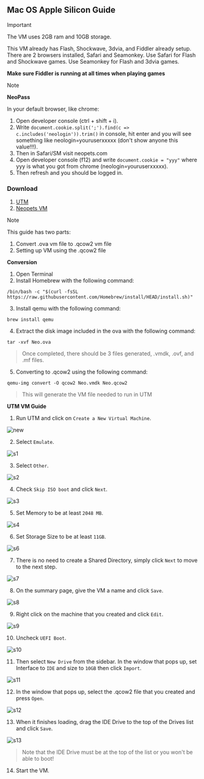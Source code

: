 ## Mac OS Apple Silicon Guide

>[!Important]
>The VM uses 2GB ram and 10GB storage.
>
>This VM already has Flash, Shockwave, 3dvia, and Fiddler already setup.
>There are 2 browsers installed, Safari and Seamonkey.
>Use Safari for Flash and Shockwave games.
>Use Seamonkey for Flash and 3dvia games.
>
>**Make sure Fiddler is running at all times when playing games**

>[!Note]
>**NeoPass**
>
>In your default browser, like chrome:
>1. Open developer console (ctrl + shift + i).
>2. Write `document.cookie.split(';').find(c => c.includes('neologin')).trim()` in console, hit enter and you will see something like neologin=youruserxxxxx (don't show anyone this value!!!). 
>3. Then in Safari/SM visit neopets.com
>4. Open developer console (f12) and write `document.cookie = "yyy"` where yyy is what you got from chrome (neologin=youruserxxxxx). 
>5. Then refresh and you should be logged in.

### Download
1. [UTM](https://github.com/utmapp/UTM/releases/latest/download/UTM.dmg)
2. [Neopets VM](https://www.mediafire.com/file/wslhbasvmx1a3mz/Neo.ova/file)

>[!Note]
>This guide has two parts:
>1. Convert .ova vm file to .qcow2 vm file
>2. Setting up VM using the .qcow2 file

**Conversion** 
1. Open Terminal
2. Install Homebrew with the following command:
   
`/bin/bash -c "$(curl -fsSL https://raw.githubusercontent.com/Homebrew/install/HEAD/install.sh)"`

3. Install qemu with the following command:

`brew install qemu`

4. Extract the disk image included in the ova with the following command: 

`tar -xvf Neo.ova`
> Once completed, there should be 3 files generated, .vmdk, .ovf, and .mf files.

5. Converting to .qcow2 using the following command:

`qemu-img convert -O qcow2 Neo.vmdk Neo.qcow2`
> This will generate the VM file needed to run in UTM

**UTM VM Guide**
1. Run UTM and click on `Create a New Virtual Machine`.

![new](https://github.com/user-attachments/assets/d33a5ca6-414e-4ca0-ad7a-9c5877b4fdf3)

2. Select `Emulate`.

![s1](https://github.com/user-attachments/assets/0a43ca5b-834a-420d-a50f-a97b827acdef)

3. Select `Other`.

![s2](https://github.com/user-attachments/assets/7cfcb429-ea22-4eeb-945f-dd25a13b53b4)

4. Check `Skip ISO boot` and click `Next`.

![s3](https://github.com/user-attachments/assets/eef7bdcf-e8b9-48a7-8c8b-a2070204d8be)

5. Set Memory to be at least `2048 MB`.

![s4](https://github.com/user-attachments/assets/aa6b33bc-8761-4b53-8c82-4c4f9dc19375)

6. Set Storage Size to be at least `11GB`.

![s6](https://github.com/user-attachments/assets/ec34646d-5f24-45ed-8e89-adcf45d0cad3)

7. There is no need to create a Shared Directory, simply click `Next` to move to the next step.

![s7](https://github.com/user-attachments/assets/f0d3d0e4-b95e-45d8-b2ba-2c334adbae56)

8. On the summary page, give the VM a name and click `Save`.

![s8](https://github.com/user-attachments/assets/7e5b1b14-ad7c-41ee-8104-0191427aae20)

9. Right click on the machine that you created and click `Edit`.

![s9](https://github.com/user-attachments/assets/414e8cea-b12d-485d-bd19-588900a99df9)

10. Uncheck `UEFI Boot`.

![s10](https://github.com/user-attachments/assets/703fdda1-4270-4aad-856e-8be33081eeaa)

11. Then select `New Drive` from the sidebar. In the window that pops up, set Interface to `IDE` and size to `10GB` then click `Import`.

![s11](https://github.com/user-attachments/assets/6eacc945-51e3-4417-b56d-242287ff0a86)

12. In the window that pops up, select the .qcow2 file that you created and press `Open`. 

![s12](https://github.com/user-attachments/assets/a6099a6f-1dc9-4855-b60b-e8fc42368011)

13. When it finishes loading, drag the IDE Drive to the top of the Drives list and click `Save`.

![s13](https://github.com/user-attachments/assets/5ac4afa8-3419-470b-8a96-739f330f2ff7)
> Note that the IDE Drive must be at the top of the list or you won't be able to boot!

14. Start the VM. 
